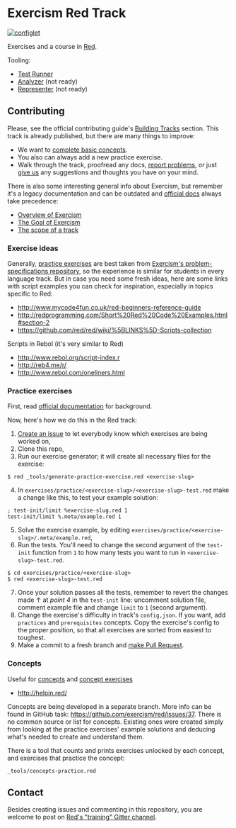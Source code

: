 # Exercism Red Track

[![configlet](https://github.com/exercism/red/workflows/configlet/badge.svg)](https://github.com/exercism/red/actions?query=workflow%3Aconfiglet)

Exercises and a course in [Red](https://www.red-lang.org/).

Tooling:

* [Test Runner](https://github.com/exercism/red-test-runner)
* [Analyzer](https://github.com/exercism/red-analyzer) (not ready)
* [Representer](https://github.com/exercism/red-representer) (not ready)

## Contributing

Please, see the official contributing guide's [Building Tracks](https://exercism.org/docs/building/tracks) section. This track is already published, but there are many things to improve:

* We want to [complete basic concepts](https://github.com/exercism/red/issues/37).
* You also can always add a new practice exercise.
* Walk through the track, proofread any docs, [report problems](https://github.com/exercism/red/issues/new), or just [give us](https://github.com/exercism/red/issues/new) any suggestions and thoughts you have on your mind.

There is also some interesting general info about Exercism, but remember it's a legacy documentation and can be outdated and [official docs](https://exercism.org/docs) always take precedence:

* [Overview of Exercism](https://github.com/exercism/legacy-docs/blob/main/about/README.md)
* [The Goal of Exercism](https://github.com/exercism/legacy-docs/blob/main/about/goal-of-exercism.md)
* [The scope of a track](https://github.com/exercism/legacy-docs/blob/main/about/scope-of-a-track.md)

### Exercise ideas

Generally, [practice exercises](https://exercism.org/docs/building/tracks/practice-exercises) are best taken from [Exercism's problem-specifications repository](https://github.com/exercism/problem-specifications), so the experience is similar for students in every language track. But in case you need some fresh ideas, here are some links with script examples you can check for inspiration, especially in topics specific to Red:

* http://www.mycode4fun.co.uk/red-beginners-reference-guide
* http://redprogramming.com/Short%20Red%20Code%20Examples.html#section-2
* https://github.com/red/red/wiki/%5BLINKS%5D-Scripts-collection

Scripts in Rebol (it's very similar to Red)

* http://www.rebol.org/script-index.r
* http://reb4.me/r/
* http://www.rebol.com/oneliners.html

### Practice exercises

First, read [official documentation](https://exercism.org/docs/building/tracks/practice-exercises) for background.

Now, here's how we do this in the Red track:

1. [Create an issue](https://github.com/exercism/red/issues/new) to let everybody know which exercises are being worked on,
2. Clone this repo,
3. Run our exercise generator; it will create all necessary files for the exercise:
```shell
$ red _tools/generate-practice-exercise.red <exercise-slug>
```
4. In `exercises/practice/<exercise-slug>/<exercise-slug>-test.red` make a change like this, to test your example solution:
```red
; test-init/limit %exercise-slug.red 1
test-init/limit %.meta/example.red 1
```
5. Solve the exercise example, by editing `exercises/practice/<exercise-slug>/.meta/example.red`,
6. Run the tests. You'll need to change the second argument of the `test-init` function from `1` to how many tests you want to run in `<exercise-slug>-test.red`.
```shell
$ cd exercises/practice/<exercise-slug>
$ red <exercise-slug>-test.red
```
7. Once your solution passes all the tests, remember to revert the changes made ↑ at *point 4* in the `test-init` line: uncomment solution file, comment example file and change `limit` to `1` (second argument).
8. Change the exercise's difficulty in track's `config,json`. If you want, add `practices` and `prerequisites` concepts. Copy the exercise's config to the proper position, so that all exercises are sorted from easiest to toughest.
9. Make a commit to a fresh branch and [make Pull Request](https://exercism.org/docs/building/github/contributors-pull-request-guide).

### Concepts

Useful for [concepts](https://github.com/exercism/docs/blob/main/building/tracks/concepts.md) and [concept exercises](https://github.com/exercism/docs/blob/main/building/tracks/concept-exercises.md)

* http://helpin.red/

Concepts are being developed in a separate branch. More info can be found in GitHub task: https://github.com/exercism/red/issues/37. There is no common source or list for concepts. Existing ones were created simply from looking at the practice exercises' example solutions and deducing what's needed to create and understand them.

There is a tool that counts and prints exercises unlocked by each concept, and exercises that practice the concept:

`_tools/concepts-practice.red`

## Contact

Besides creating issues and commenting in this repository, you are welcome to post on [Red's "training" Gitter channel](https://gitter.im/red/training).
